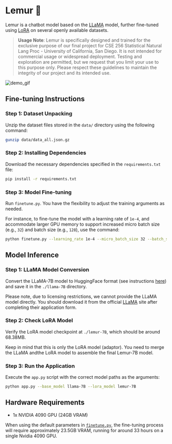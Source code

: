 # Lemur 🦥 

Lemur is a chatbot model based on the [LLaMA](https://arxiv.org/abs/2302.13971v1) model, further fine-tuned using [LoRA](https://arxiv.org/abs/2106.09685) on several openly available datasets.

> **Usage Note**: Lemur is specifically designed and trained for the exclusive purpose of our final project for CSE 256 Statistical Natural Lang Proc - University of California, San Diego. It is not intended for commercial usage or widespread deployment. Testing and exploration are permitted, but we request that you limit your use to this purpose only. Please respect these guidelines to maintain the integrity of our project and its intended use.


![demo_gif](assets/demo_speedup.gif)

## Fine-tuning Instructions

### Step 1: Dataset Unpacking

Unzip the dataset files stored in the `data/` directory using the following command:

```bash
gunzip data/data_all.json.gz
```

### Step 2: Installing Dependencies

Download the necessary dependencies specified in the `requirements.txt` file:

```bash
pip install -r requirements.txt
```

### Step 3: Model Fine-tuning

Run `finetune.py`. You have the flexibility to adjust the training arguments as needed.

For instance, to fine-tune the model with a learning rate of `1e-4`, and accommodate larger GPU memory to support increased micro batch size (e.g., `32`) and batch size (e.g., `128`), use the command:

```bash
python finetune.py --learning_rate 1e-4 --micro_batch_size 32 --batch_size 128
```

## Model Inference

### Step 1: LLaMA Model Conversion

Convert the LLaMA-7B model to HuggingFace format (see instructions [here](https://huggingface.co/docs/transformers/main/model_doc/llama)) and save it in the `./llama-7B` directory. 

Please note, due to licensing restrictions, we cannot provide the LLaMA model directly. You should download it from the official [LLaMA](https://github.com/facebookresearch/llama) site after completing their application form.

### Step 2: Check LoRA Model

Verify the LoRA model checkpoint at `./lemur-7B`, which should be around 68.38MB.

Keep in mind that this is only the LoRA model (adaptor). You need to merge the LLaMA andthe LoRA model to assemble the final Lemur-7B model.

### Step 3: Run the Application

Execute the `app.py` script with the correct model paths as the arguments:

```bash
python app.py --base_model llama-7B --lora_model lemur-7B
```

## Hardware Requirements

- 1x NVIDIA 4090 GPU (24GB VRAM)

When using the default parameters in [`finetune.py`](finetune.py), the fine-tuning process will require approximately 23.5GB VRAM, running for around 33 hours on a single Nvidia 4090 GPU.




